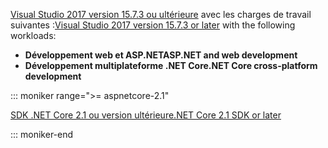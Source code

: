 <span data-ttu-id="28852-101">[Visual Studio 2017 version 15.7.3 ou ultérieure](https://www.microsoft.com/net/download/windows) avec les charges de travail suivantes :</span><span class="sxs-lookup"><span data-stu-id="28852-101">[Visual Studio 2017 version 15.7.3 or later](https://www.microsoft.com/net/download/windows) with the following workloads:</span></span>

* <span data-ttu-id="28852-102">**Développement web et ASP.NET**</span><span class="sxs-lookup"><span data-stu-id="28852-102">**ASP.NET and web development**</span></span>
* <span data-ttu-id="28852-103">**Développement multiplateforme .NET Core**</span><span class="sxs-lookup"><span data-stu-id="28852-103">**.NET Core cross-platform development**</span></span>

::: moniker range=">= aspnetcore-2.1"

[<span data-ttu-id="28852-104">SDK .NET Core 2.1 ou version ultérieure</span><span class="sxs-lookup"><span data-stu-id="28852-104">.NET Core 2.1 SDK or later</span></span>](https://www.microsoft.com/net/download/windows)

::: moniker-end
